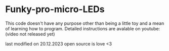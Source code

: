# Funky-pro-micro-LEDs
This code doesn't have any purpose other than being a little toy and a mean of learning how to program.
Detailed instructions are avalable on youtube: (video not released yet)

last modified on 20.12.2023
open source is love <3